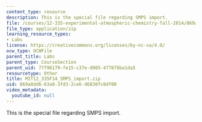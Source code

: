 ```yaml
---
content_type: resource
description: This is the special file regarding SMPS import.
file: /courses/12-335-experimental-atmospheric-chemistry-fall-2014/869a8dd663a83fd32ce6d6830fc8df00_MIT12_335F14_SMPS_import.zip
file_type: application/zip
learning_resource_types:
- Labs
license: https://creativecommons.org/licenses/by-nc-sa/4.0/
ocw_type: OCWFile
parent_title: Labs
parent_type: CourseSection
parent_uid: 77f96179-fe15-c37e-d905-4776f8ba1da5
resourcetype: Other
title: MIT12_335F14_SMPS_import.zip
uid: 869a8dd6-63a8-3fd3-2ce6-d6830fc8df00
video_metadata:
  youtube_id: null
---
```

This is the special file regarding SMPS import.